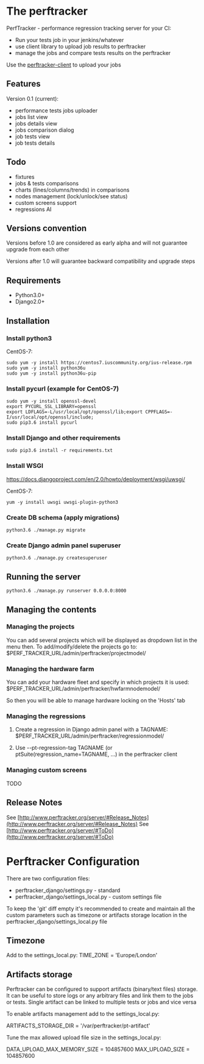 # The perftracker

PerfTracker - performance regression tracking server for your CI:
- Run your tests job in your jenkins/whatever
- use client library to upload job results to perftracker
- manage the jobs and compare tests results on the perftracker

Use the [perftracker-client](https://github.com/perfguru87/perftracker-client) to upload your jobs

## Features
Version 0.1 (current):
- performance tests jobs uploader
- jobs list view
- jobs details view
- jobs comparison dialog
- job tests view
- job tests details

## Todo
- fixtures
- jobs & tests comparisons
- charts (lines/columns/trends) in comparisons
- nodes management (lock/unlock/see status)
- custom screens support
- regressions AI

## Versions convention
Versions before 1.0 are considered as early alpha and will not guarantee upgrade from each other

Versions after 1.0 will guarantee backward compatibility and upgrade steps

## Requirements

- Python3.0+
- Django2.0+

## Installation
### Install python3

CentOS-7:
```
sudo yum -y install https://centos7.iuscommunity.org/ius-release.rpm
sudo yum -y install python36u
sudo yum -y install python36u-pip
```

### Install pycurl (example for CentOS-7)

```
sudo yum -y install openssl-devel
export PYCURL_SSL_LIBRARY=openssl
export LDFLAGS=-L/usr/local/opt/openssl/lib;export CPPFLAGS=-I/usr/local/opt/openssl/include;
sudo pip3.6 install pycurl
```

### Install Django and other requirements

```
sudo pip3.6 install -r requirements.txt
```

### Install WSGI

https://docs.djangoproject.com/en/2.0/howto/deployment/wsgi/uwsgi/

CentOS-7:
```
yum -y install uwsgi uwsgi-plugin-python3
```

### Create DB schema (apply migrations)
```
python3.6 ./manage.py migrate
```

### Create Django admin panel superuser

```
python3.6 ./manage.py createsuperuser
```

## Running the server

```
python3.6 ./manage.py runserver 0.0.0.0:8000
```

## Managing the contents

### Managing the projects

You can add several projects which will be displayed as dropdown list in the menu then. To add/modify/delete the projects go to:
$PERF_TRACKER_URL/admin/perftracker/projectmodel/

### Managing the hardware farm

You can add your hardware fleet and specify in which projects it is used:
$PERF_TRACKER_URL/admin/perftracker/hwfarmnodemodel/

So then you will be able to manage hardware locking on the 'Hosts' tab

### Managing the regressions

1. Create a regression in Django admin panel with a TAGNAME:
$PERF_TRACKER_URL/admin/perftracker/regressionmodel/

2. Use --pt-regression-tag TAGNAME (or ptSuite(regression_name=TAGNAME, ...) in the perftracker client

### Managing custom screens

TODO

## Release Notes

See [http://www.perftracker.org/server/#Release_Notes](http://www.perftracker.org/server/#Release_Notes)
See [http://www.perftracker.org/server/#ToDo](http://www.perftracker.org/server/#ToDo)

# Perftracker Configuration

There are two configuration files:
- perftracker_django/settings.py - standard
- perftracker_django/settings_local.py - custom settings file

To keep the 'git' diff empty it's recommended to create and maintain all the custom parameters such as timezone
or artifacts storage location in the perftracker_django/settings_local.py file

## Timezone

Add to the settings_local.py:
TIME_ZONE = 'Europe/London'

## Artifacts storage

Perftracker can be configured to support artifacts (binary/text files) storage. It can be useful to store
logs or any arbitrary files and link them to the jobs or tests. Single artifact can be linked to multiple
tests or jobs and vice versa

To enable artifacts management add to the settings_local.py:

 ARTIFACTS_STORAGE_DIR = '/var/perftracker/pt-artifact'

Tune the max allowed upload file size in the settings_local.py:

 DATA_UPLOAD_MAX_MEMORY_SIZE = 104857600
 MAX_UPLOAD_SIZE = 104857600
